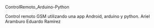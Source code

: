 ControlRemoto_Arduino-Python

Control remoto GSM utilizando una app Android, arduino y python.
Ariel Aramburo
Eduardo Ramírez
